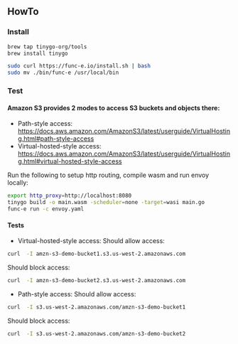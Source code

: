 ## HowTo

### Install

```bash
brew tap tinygo-org/tools
brew install tinygo

sudo curl https://func-e.io/install.sh | bash
sudo mv ./bin/func-e /usr/local/bin
```

### Test

#### Amazon S3 provides 2 modes to access S3 buckets and objects there:
 - Path-style access: https://docs.aws.amazon.com/AmazonS3/latest/userguide/VirtualHosting.html#path-style-access
 - Virtual-hosted-style access: https://docs.aws.amazon.com/AmazonS3/latest/userguide/VirtualHosting.html#virtual-hosted-style-access

Run the following to setup http routing, compile wasm and run envoy locally:
```bash
export http_proxy=http://localhost:8080
tinygo build -o main.wasm -scheduler=none -target=wasi main.go
func-e run -c envoy.yaml
```

#### Tests

 - Virtual-hosted-style access:
Should allow access:
```bash
curl  -I amzn-s3-demo-bucket1.s3.us-west-2.amazonaws.com
```
Should block access:
```bash
curl  -I amzn-s3-demo-bucket2.s3.us-west-2.amazonaws.com
```

 - Path-style access:
Should allow access:
```bash
curl  -I s3.us-west-2.amazonaws.com/amzn-s3-demo-bucket1
```
Should block access:
```bash
curl  -I s3.us-west-2.amazonaws.com/amzn-s3-demo-bucket2
```
